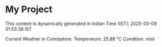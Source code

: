 # My Project

This content is dynamically generated in Indian Time (IST): 2025-03-09 01:53:38 IST


Current Weather in Coimbatore:
Temperature: 25.88 °C
Condition: mist
